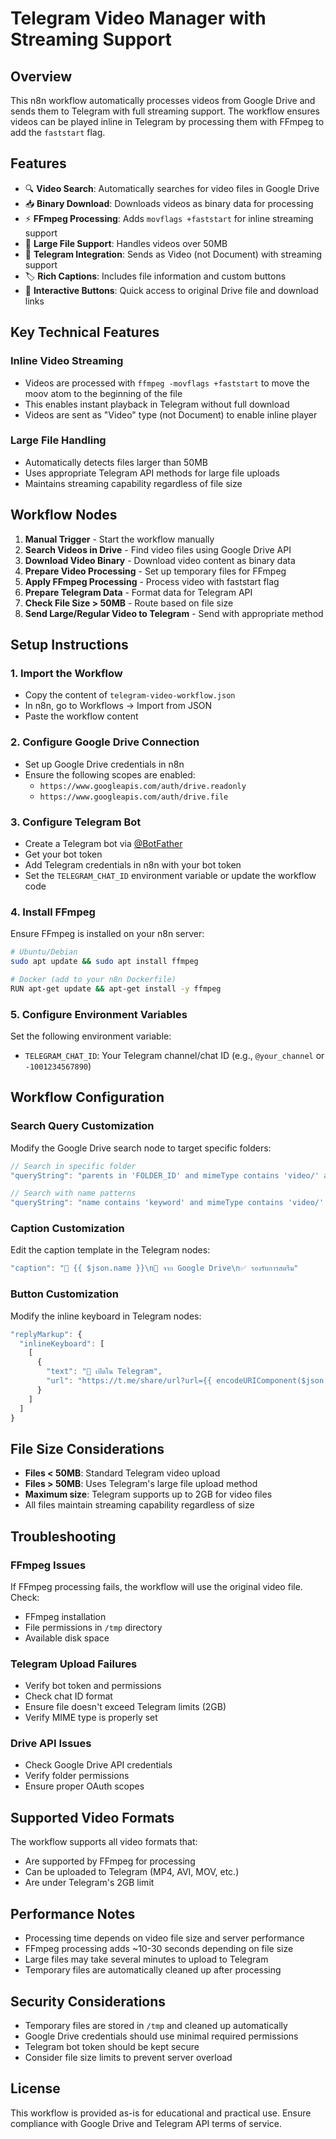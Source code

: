# Telegram Video Manager with Streaming Support

## Overview

This n8n workflow automatically processes videos from Google Drive and sends them to Telegram with full streaming support. The workflow ensures videos can be played inline in Telegram by processing them with FFmpeg to add the `faststart` flag.

## Features

- 🔍 **Video Search**: Automatically searches for video files in Google Drive
- 📥 **Binary Download**: Downloads videos as binary data for processing
- ⚡ **FFmpeg Processing**: Adds `movflags +faststart` for inline streaming support
- 📱 **Large File Support**: Handles videos over 50MB
- 🎥 **Telegram Integration**: Sends as Video (not Document) with streaming support
- 🏷️ **Rich Captions**: Includes file information and custom buttons
- 🔘 **Interactive Buttons**: Quick access to original Drive file and download links

## Key Technical Features

### Inline Video Streaming
- Videos are processed with `ffmpeg -movflags +faststart` to move the moov atom to the beginning of the file
- This enables instant playback in Telegram without full download
- Videos are sent as "Video" type (not Document) to enable inline player

### Large File Handling
- Automatically detects files larger than 50MB
- Uses appropriate Telegram API methods for large file uploads
- Maintains streaming capability regardless of file size

## Workflow Nodes

1. **Manual Trigger** - Start the workflow manually
2. **Search Videos in Drive** - Find video files using Google Drive API
3. **Download Video Binary** - Download video content as binary data
4. **Prepare Video Processing** - Set up temporary files for FFmpeg
5. **Apply FFmpeg Processing** - Process video with faststart flag
6. **Prepare Telegram Data** - Format data for Telegram API
7. **Check File Size > 50MB** - Route based on file size
8. **Send Large/Regular Video to Telegram** - Send with appropriate method

## Setup Instructions

### 1. Import the Workflow
- Copy the content of `telegram-video-workflow.json`
- In n8n, go to Workflows → Import from JSON
- Paste the workflow content

### 2. Configure Google Drive Connection
- Set up Google Drive credentials in n8n
- Ensure the following scopes are enabled:
  - `https://www.googleapis.com/auth/drive.readonly`
  - `https://www.googleapis.com/auth/drive.file`

### 3. Configure Telegram Bot
- Create a Telegram bot via [@BotFather](https://t.me/botfather)
- Get your bot token
- Add Telegram credentials in n8n with your bot token
- Set the `TELEGRAM_CHAT_ID` environment variable or update the workflow code

### 4. Install FFmpeg
Ensure FFmpeg is installed on your n8n server:
```bash
# Ubuntu/Debian
sudo apt update && sudo apt install ffmpeg

# Docker (add to your n8n Dockerfile)
RUN apt-get update && apt-get install -y ffmpeg
```

### 5. Configure Environment Variables
Set the following environment variable:
- `TELEGRAM_CHAT_ID`: Your Telegram channel/chat ID (e.g., `@your_channel` or `-1001234567890`)

## Workflow Configuration

### Search Query Customization
Modify the Google Drive search node to target specific folders:
```javascript
// Search in specific folder
"queryString": "parents in 'FOLDER_ID' and mimeType contains 'video/' and trashed = false"

// Search with name patterns
"queryString": "name contains 'keyword' and mimeType contains 'video/' and trashed = false"
```

### Caption Customization
Edit the caption template in the Telegram nodes:
```javascript
"caption": "🎥 {{ $json.name }}\n📁 จาก Google Drive\n✅ รองรับการสตรีม"
```

### Button Customization
Modify the inline keyboard in Telegram nodes:
```javascript
"replyMarkup": {
  "inlineKeyboard": [
    [
      {
        "text": "📱 เปิดใน Telegram",
        "url": "https://t.me/share/url?url={{ encodeURIComponent($json.webViewLink) }}"
      }
    ]
  ]
}
```

## File Size Considerations

- **Files < 50MB**: Standard Telegram video upload
- **Files > 50MB**: Uses Telegram's large file upload method
- **Maximum size**: Telegram supports up to 2GB for video files
- All files maintain streaming capability regardless of size

## Troubleshooting

### FFmpeg Issues
If FFmpeg processing fails, the workflow will use the original video file. Check:
- FFmpeg installation
- File permissions in `/tmp` directory
- Available disk space

### Telegram Upload Failures
- Verify bot token and permissions
- Check chat ID format
- Ensure file doesn't exceed Telegram limits (2GB)
- Verify MIME type is properly set

### Drive API Issues
- Check Google Drive API credentials
- Verify folder permissions
- Ensure proper OAuth scopes

## Supported Video Formats

The workflow supports all video formats that:
- Are supported by FFmpeg for processing
- Can be uploaded to Telegram (MP4, AVI, MOV, etc.)
- Are under Telegram's 2GB limit

## Performance Notes

- Processing time depends on video file size and server performance
- FFmpeg processing adds ~10-30 seconds depending on file size
- Large files may take several minutes to upload to Telegram
- Temporary files are automatically cleaned up after processing

## Security Considerations

- Temporary files are stored in `/tmp` and cleaned up automatically
- Google Drive credentials should use minimal required permissions
- Telegram bot token should be kept secure
- Consider file size limits to prevent server overload

## License

This workflow is provided as-is for educational and practical use. Ensure compliance with Google Drive and Telegram API terms of service.